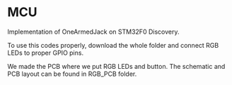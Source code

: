 MCU
===

Implementation of OneArmedJack on STM32F0 Discovery.

To use this codes properly, download the whole folder and connect RGB LEDs to proper GPIO pins.

We made the PCB where we put RGB LEDs and button. The schematic and PCB layout can be found in RGB_PCB folder.
